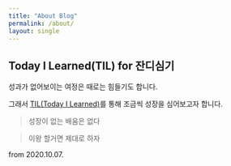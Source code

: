 ```yaml
---
title: "About Blog"
permalink: /about/
layout: single
---
```


## Today I Learned(TIL) for 잔디심기

성과가 없어보이는 여정은 때로는 힘들기도 합니다.

그래서 [TIL(Today I Learned)]({{site.url}}/categories/#til)를 통해 조금씩 성장을 심어보고자 합니다.

>성장이 없는 배움은 없다

>이왕 할거면 제대로 하자

from 2020.10.07.